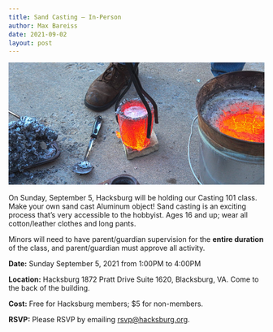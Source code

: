 ```yaml
---
title: Sand Casting — In-Person
author: Max Bareiss
date: 2021-09-02
layout: post
---
```


![Casting](https://github.com/Hacksburg/hacksburg.github.io/raw/master/images/casting_2019.jpg)

On Sunday, September 5, Hacksburg will be holding our Casting 101 class. Make your own sand cast Aluminum object!
Sand casting is an exciting process that’s very accessible to the hobbyist. Ages 16 and up; wear all cotton/leather clothes and long pants.

Minors will need to have parent/guardian supervision for the **entire duration** of the class, and parent/guardian must approve all activity.

**Date:** Sunday September 5, 2021 from 1:00PM to 4:00PM

**Location:** Hacksburg 1872 Pratt Drive Suite 1620, Blacksburg, VA. Come to the back of the building.

**Cost:** Free for Hacksburg members; $5 for non-members.

**RSVP:** Please RSVP by emailing [rsvp@hacksburg.org](https://hb.gy/ZSCAU).
